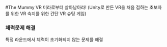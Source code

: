 #The Mummy VR 
미라로부터 살아남아라! (Unity로 만든 VR을 처음 접하는 초보자를 위한 VR 숙지를 위한 간단 VR 슈팅 게임)

### 체력문제 해결
특정 라운드에서 체력이 초기화되지 않는 문제를 해결
